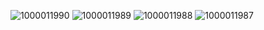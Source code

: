 ![1000011990](https://github.com/togetherforeverr/togetherforeverr/assets/154046711/235572fc-da3f-476b-ad3f-587d0a9f91f8)
![1000011989](https://github.com/togetherforeverr/togetherforeverr/assets/154046711/bb9b867d-5232-4cc5-abf7-4da81ca926d4)
![1000011988](https://github.com/togetherforeverr/togetherforeverr/assets/154046711/b5a84716-06df-4210-8afc-b7cfe9a6f566)
![1000011987](https://github.com/togetherforeverr/togetherforeverr/assets/154046711/b68053d9-492e-4565-a0df-499c529e2f87)

